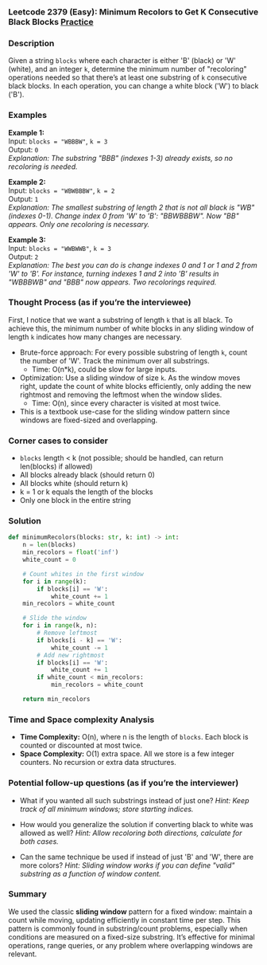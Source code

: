 ### Leetcode 2379 (Easy): Minimum Recolors to Get K Consecutive Black Blocks [Practice](https://leetcode.com/problems/minimum-recolors-to-get-k-consecutive-black-blocks)

### Description  
Given a string `blocks` where each character is either 'B' (black) or 'W' (white), and an integer `k`, determine the minimum number of "recoloring" operations needed so that there’s at least one substring of `k` consecutive black blocks. In each operation, you can change a white block ('W') to black ('B').

### Examples  

**Example 1:**  
Input: `blocks = "WBBBW"`, `k = 3`  
Output: `0`  
*Explanation: The substring "BBB" (indexes 1-3) already exists, so no recoloring is needed.*

**Example 2:**  
Input: `blocks = "WBWBBBW"`, `k = 2`  
Output: `1`  
*Explanation: The smallest substring of length 2 that is not all black is "WB" (indexes 0-1). Change index 0 from 'W' to 'B': "BBWBBBW". Now "BB" appears. Only one recoloring is necessary.*

**Example 3:**  
Input: `blocks = "WWBWWB"`, `k = 3`  
Output: `2`  
*Explanation: The best you can do is change indexes 0 and 1 or 1 and 2 from 'W' to 'B'. For instance, turning indexes 1 and 2 into 'B' results in "WBBBWB" and "BBB" now appears. Two recolorings required.*


### Thought Process (as if you’re the interviewee)  
First, I notice that we want a substring of length `k` that is all black. To achieve this, the minimum number of white blocks in any sliding window of length `k` indicates how many changes are necessary.

- Brute-force approach: For every possible substring of length `k`, count the number of 'W'. Track the minimum over all substrings.
  - Time: O(n\*k), could be slow for large inputs.
- Optimization: Use a sliding window of size `k`. As the window moves right, update the count of white blocks efficiently, only adding the new rightmost and removing the leftmost when the window slides.
  - Time: O(n), since every character is visited at most twice.
- This is a textbook use-case for the sliding window pattern since windows are fixed-sized and overlapping.

### Corner cases to consider  
- `blocks` length < k (not possible; should be handled, can return len(blocks) if allowed)
- All blocks already black (should return 0)
- All blocks white (should return k)
- k = 1 or k equals the length of the blocks
- Only one block in the entire string

### Solution

```python
def minimumRecolors(blocks: str, k: int) -> int:
    n = len(blocks)
    min_recolors = float('inf')
    white_count = 0

    # Count whites in the first window
    for i in range(k):
        if blocks[i] == 'W':
            white_count += 1
    min_recolors = white_count

    # Slide the window
    for i in range(k, n):
        # Remove leftmost
        if blocks[i - k] == 'W':
            white_count -= 1
        # Add new rightmost
        if blocks[i] == 'W':
            white_count += 1
        if white_count < min_recolors:
            min_recolors = white_count

    return min_recolors
```

### Time and Space complexity Analysis  

- **Time Complexity:** O(n), where n is the length of `blocks`. Each block is counted or discounted at most twice.
- **Space Complexity:** O(1) extra space. All we store is a few integer counters. No recursion or extra data structures.

### Potential follow-up questions (as if you’re the interviewer)  

- What if you wanted all such substrings instead of just one?
  *Hint: Keep track of all minimum windows; store starting indices.*

- How would you generalize the solution if converting black to white was allowed as well?
  *Hint: Allow recoloring both directions, calculate for both cases.*

- Can the same technique be used if instead of just 'B' and 'W', there are more colors?
  *Hint: Sliding window works if you can define "valid" substring as a function of window content.*

### Summary
We used the classic **sliding window** pattern for a fixed window: maintain a count while moving, updating efficiently in constant time per step. This pattern is commonly found in substring/count problems, especially when conditions are measured on a fixed-size substring. It’s effective for minimal operations, range queries, or any problem where overlapping windows are relevant.